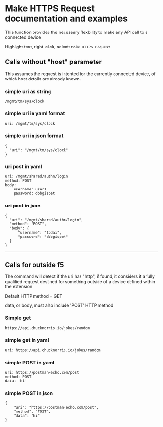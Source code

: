 
# Make HTTPS Request documentation and examples

This function provides the necessary flexbility to make any API call to a connected device

Highlight text, right-click, select: `Make HTTPS Request`


## Calls without "host" parameter
This assumes the request is intented for the currently connected device, of which host details are already known.

### simple uri as string
```
/mgmt/tm/sys/clock
```

### simple uri in yaml format
```
uri: /mgmt/tm/sys/clock
```

### simple uri in json format
```
{
  "uri": "/mgmt/tm/sys/clock"
}
```

### uri post in yaml
```
uri: /mgmt/shared/authn/login
method: POST
body:
    username: user1
    password: dobgispet
```

### uri post in json
```
{
  "uri": "/mgmt/shared/authn/login",
  "method": "POST",
  "body": {
      "username": "todai",
      "password": "dobgispet"
  }
}
```

---

## Calls for outside f5

The command will detect if the uri has "http", if found, it considers it a fully qualified request destined for something outside of a device defined within the extension

Default HTTP method = GET

data, or body, must also include 'POST' HTTP method

### Simple get
```
https://api.chucknorris.io/jokes/random
```

### simple get in yaml
```
uri: https://api.chucknorris.io/jokes/random
```

### simple POST in yaml
```
uri: https://postman-echo.com/post
method: POST
data: 'hi'
```

### simple POST in json
```
{
    "uri": "https://postman-echo.com/post",
    "method": "POST",
    "data": "hi"
}
```





